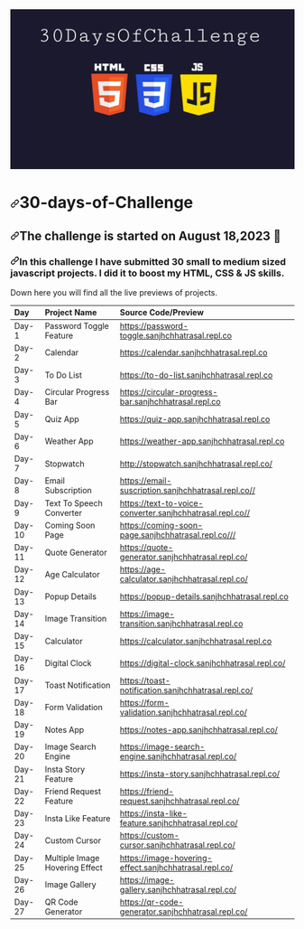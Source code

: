 <img src="https://github.com/sanjhchhatrasal/30-Days-Challenge/blob/main/30DayChallenge.jpeg" style="max-width: 100%;">
<h1 tabindex="-1" dir="auto"><a id="user-content-51days51submits" class="anchor" aria-hidden="true" href="#51days51submits"><svg class="octicon octicon-link" viewBox="0 0 16 16" version="1.1" width="16" height="16" aria-hidden="true"><path d="m7.775 3.275 1.25-1.25a3.5 3.5 0 1 1 4.95 4.95l-2.5 2.5a3.5 3.5 0 0 1-4.95 0 .751.751 0 0 1 .018-1.042.751.751 0 0 1 1.042-.018 1.998 1.998 0 0 0 2.83 0l2.5-2.5a2.002 2.002 0 0 0-2.83-2.83l-1.25 1.25a.751.751 0 0 1-1.042-.018.751.751 0 0 1-.018-1.042Zm-4.69 9.64a1.998 1.998 0 0 0 2.83 0l1.25-1.25a.751.751 0 0 1 1.042.018.751.751 0 0 1 .018 1.042l-1.25 1.25a3.5 3.5 0 1 1-4.95-4.95l2.5-2.5a3.5 3.5 0 0 1 4.95 0 .751.751 0 0 1-.018 1.042.751.751 0 0 1-1.042.018 1.998 1.998 0 0 0-2.83 0l-2.5 2.5a1.998 1.998 0 0 0 0 2.83Z"></path></svg></a>30-days-of-Challenge</h1>
<h2 tabindex="-1" dir="auto"><a id="user-content-this-challenge-is-started-on-february-252021-" class="anchor" aria-hidden="true" href="#this-challenge-is-started-on-August-182023-"><svg class="octicon octicon-link" viewBox="0 0 16 16" version="1.1" width="16" height="16" aria-hidden="true"><path d="m7.775 3.275 1.25-1.25a3.5 3.5 0 1 1 4.95 4.95l-2.5 2.5a3.5 3.5 0 0 1-4.95 0 .751.751 0 0 1 .018-1.042.751.751 0 0 1 1.042-.018 1.998 1.998 0 0 0 2.83 0l2.5-2.5a2.002 2.002 0 0 0-2.83-2.83l-1.25 1.25a.751.751 0 0 1-1.042-.018.751.751 0 0 1-.018-1.042Zm-4.69 9.64a1.998 1.998 0 0 0 2.83 0l1.25-1.25a.751.751 0 0 1 1.042.018.751.751 0 0 1 .018 1.042l-1.25 1.25a3.5 3.5 0 1 1-4.95-4.95l2.5-2.5a3.5 3.5 0 0 1 4.95 0 .751.751 0 0 1-.018 1.042.751.751 0 0 1-1.042.018 1.998 1.998 0 0 0-2.83 0l-2.5 2.5a1.998 1.998 0 0 0 0 2.83Z"></path></svg></a>The challenge is started on August  18,2023 <g-emoji class="g-emoji" alias="date" fallback-src="https://github.githubassets.com/images/icons/emoji/unicode/1f4c5.png">📅</g-emoji></h2>
<h3 tabindex="-1" dir="auto"><a id="user-content-in-this-challenge-a-submitted-51-little-to-medium-size-projects-sometimes-i-did-a-little-website-component-or-sometimes-some-javascript-app-as-a-submit-i-did-it-to-boost-my-html-css--js-skills" class="anchor" aria-hidden="true" href="#in-this-challenge-a-submitted-51-little-to-medium-size-projects-sometimes-i-did-a-little-website-component-or-sometimes-some-javascript-app-as-a-submit-i-did-it-to-boost-my-html-css--js-skills"><svg class="octicon octicon-link" viewBox="0 0 16 16" version="1.1" width="16" height="16" aria-hidden="true"><path d="m7.775 3.275 1.25-1.25a3.5 3.5 0 1 1 4.95 4.95l-2.5 2.5a3.5 3.5 0 0 1-4.95 0 .751.751 0 0 1 .018-1.042.751.751 0 0 1 1.042-.018 1.998 1.998 0 0 0 2.83 0l2.5-2.5a2.002 2.002 0 0 0-2.83-2.83l-1.25 1.25a.751.751 0 0 1-1.042-.018.751.751 0 0 1-.018-1.042Zm-4.69 9.64a1.998 1.998 0 0 0 2.83 0l1.25-1.25a.751.751 0 0 1 1.042.018.751.751 0 0 1 .018 1.042l-1.25 1.25a3.5 3.5 0 1 1-4.95-4.95l2.5-2.5a3.5 3.5 0 0 1 4.95 0 .751.751 0 0 1-.018 1.042.751.751 0 0 1-1.042.018 1.998 1.998 0 0 0-2.83 0l-2.5 2.5a1.998 1.998 0 0 0 0 2.83Z"></path></svg></a>In this challenge I have submitted 30 small to medium sized javascript projects. I did it to boost my HTML, CSS & JS skills.</h3>
<p dir="auto">Down here you will find all the live previews of projects.</p>
<table>
<thead>
<tr>
<th align="left">Day</th>
<th align="left">Project Name</th>
<th align="left">Source Code/Preview</th>
</tr>
</thead>
<tbody>
<tr>
<td align="left">Day-1</td>
<td align="left">Password Toggle Feature</td>
<td align="left"><a href="https://password-toggle.sanjhchhatrasal.repl.co" rel="nofollow">https://password-toggle.sanjhchhatrasal.repl.co</a></td>
</tr>
 <tr>
<td align="left">Day-2</td>
<td align="left">Calendar</td>
<td align="left"><a href="https://calendar.sanjhchhatrasal.repl.co">https://calendar.sanjhchhatrasal.repl.co</a></td>
</tr>
<tr>
<td align="left">Day-3</td>
<td align="left">To Do List</td>
<td align="left"><a href="https://to-do-list.sanjhchhatrasal.repl.co">https://to-do-list.sanjhchhatrasal.repl.co</a></td>
</tr>
<tr>
<td align="left">Day-4</td>
<td align="left">Circular Progress Bar</td>
<td align="left"><a href="https://circular-progress-bar.sanjhchhatrasal.repl.co">https://circular-progress-bar.sanjhchhatrasal.repl.co</a></td>
</tr>
 <tr>
<td align="left">Day-5</td>
<td align="left">Quiz App</td>
<td align="left"><a href="https://quiz-app.sanjhchhatrasal.repl.co">https://quiz-app.sanjhchhatrasal.repl.co</a></td>
</tr>
<tr>
<td align="left">Day-6</td>
<td align="left">Weather App</td>
<td align="left"><a href="https://weather-app.sanjhchhatrasal.repl.co">https://weather-app.sanjhchhatrasal.repl.co</a></td>
</tr>
 <tr>
<td align="left">Day-7</td>
<td align="left">Stopwatch</td>
<td align="left"><a href="http://stopwatch.sanjhchhatrasal.repl.co/">http://stopwatch.sanjhchhatrasal.repl.co/</a></td>
</tr>
 <tr>
<td align="left">Day-8</td>
<td align="left">Email Subscription</td>
<td align="left"><a href="https://email-suscription.sanjhchhatrasal.repl.co/">https://email-suscription.sanjhchhatrasal.repl.co//</a></td>
</tr>
 <tr>
<td align="left">Day-9</td>
<td align="left">Text To Speech Converter</td>
<td align="left"><a href="https://text-to-voice-converter.sanjhchhatrasal.repl.co/">https://text-to-voice-converter.sanjhchhatrasal.repl.co//</a></td>
</tr>
 <tr>
<td align="left">Day-10</td>
<td align="left">Coming Soon Page</td>
<td align="left"><a href="https://coming-soon-page.sanjhchhatrasal.repl.co//">https://coming-soon-page.sanjhchhatrasal.repl.co///</a></td>
</tr>
 <tr>
<td align="left">Day-11</td>
<td align="left">Quote Generator</td>
<td align="left"><a href="https://quote-generator.sanjhchhatrasal.repl.co/">https://quote-generator.sanjhchhatrasal.repl.co/</a></td>
</tr>
 <tr>
<td align="left">Day-12</td>
<td align="left">Age Calculator</td>
<td align="left"><a href="https://age-calculator.sanjhchhatrasal.repl.co/">https://age-calculator.sanjhchhatrasal.repl.co/</a></td>
</tr>
 <tr>
<td align="left">Day-13</td>
<td align="left">Popup Details</td>
<td align="left"><a href="https://popup-details.sanjhchhatrasal.repl.co">https://popup-details.sanjhchhatrasal.repl.co</a></td>
</tr>
 <tr>
<td align="left">Day-14</td>
<td align="left">Image Transition</td>
<td align="left"><a href="https://image-transition.sanjhchhatrasal.repl.co">https://image-transition.sanjhchhatrasal.repl.co</a></td>
</tr>
 <tr>
<td align="left">Day-15</td>
<td align="left">Calculator</td>
<td align="left"><a href="https://calculator.sanjhchhatrasal.repl.co">https://calculator.sanjhchhatrasal.repl.co</a></td>
</tr>
 <tr>
<td align="left">Day-16</td>
<td align="left">Digital Clock</td>
<td align="left"><a href="https://digital-clock.sanjhchhatrasal.repl.co/">https://digital-clock.sanjhchhatrasal.repl.co/</a></td>
</tr>
 <tr>
<td align="left">Day-17</td>
<td align="left">Toast Notification</td>
<td align="left"><a href="https://toast-notification.sanjhchhatrasal.repl.co/">https://toast-notification.sanjhchhatrasal.repl.co/</a></td>
</tr>
 <tr>
<td align="left">Day-18</td>
<td align="left">Form Validation</td>
<td align="left"><a href="https://form-validation.sanjhchhatrasal.repl.co/">https://form-validation.sanjhchhatrasal.repl.co/</a></td>
</tr>
 <tr>
<td align="left">Day-19</td>
<td align="left">Notes App</td>
<td align="left"><a href="https://notes-app.sanjhchhatrasal.repl.co/">https://notes-app.sanjhchhatrasal.repl.co/</a></td>
</tr>
<tr>
<td align="left">Day-20</td>
<td align="left">Image Search Engine</td>
<td align="left"><a href="https://image-search-engine.sanjhchhatrasal.repl.co/">https://image-search-engine.sanjhchhatrasal.repl.co/</a></td>
</tr>
<tr>
<td align="left">Day-21</td>
<td align="left">Insta Story Feature</td>
<td align="left"><a href="https://insta-story.sanjhchhatrasal.repl.co/">https://insta-story.sanjhchhatrasal.repl.co/</a></td>
</tr>
 <tr>
<td align="left">Day-22</td>
<td align="left">Friend Request Feature</td>
<td align="left"><a href="https://friend-request.sanjhchhatrasal.repl.co/">https://friend-request.sanjhchhatrasal.repl.co/</a></td>
</tr>
 <tr>
<td align="left">Day-23</td>
<td align="left">Insta Like Feature</td>
<td align="left"><a href="https://insta-like-feature.sanjhchhatrasal.repl.co/">https://insta-like-feature.sanjhchhatrasal.repl.co/</a></td>
</tr>
 <tr>
<td align="left">Day-24</td>
<td align="left">Custom Cursor</td>
<td align="left"><a href="https://custom-cursor.sanjhchhatrasal.repl.co/">https://custom-cursor.sanjhchhatrasal.repl.co/</a></td>
</tr>
 <tr>
<td align="left">Day-25</td>
<td align="left">Multiple Image Hovering Effect</td>
<td align="left"><a href="https://image-hovering-effect.sanjhchhatrasal.repl.co/">https://image-hovering-effect.sanjhchhatrasal.repl.co/</a></td>
</tr>
 <tr>
<td align="left">Day-26</td>
<td align="left">Image Gallery</td>
<td align="left"><a href="https://image-gallery.sanjhchhatrasal.repl.co/">https://image-gallery.sanjhchhatrasal.repl.co/</a></td>
</tr>
 <tr>
<td align="left">Day-27</td>
<td align="left">QR Code Generator</td>
<td align="left"><a href="https://qr-code-generator.sanjhchhatrasal.repl.co/">https://qr-code-generator.sanjhchhatrasal.repl.co/</a></td>
</tr>
</tbody>
</table>
